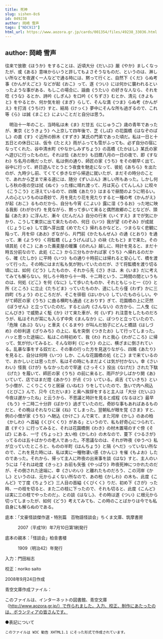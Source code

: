 ```yaml
---
title: 死神
slug: sishen-8c6
id: 049238
author: 岡崎 雪声
tags: ["NDC913"]
html_url: https://www.aozora.gr.jp/cards/001354/files/49238_33036.html
---
```


## author: 岡崎 雪声

往来で放歌《ほうか》をすることは、近頃大分《だいぶ》厳《やか》ましくなったが、或《ある》意味からいうと許してもよさそうなものだ、というのは、淋しい所などを夜遅く一人などで通る時には、黙って行くと、自然下《くだ》らぬ考事《かんがえごと》などが起《おこ》って、遂《つい》には何かに襲われるといったような事がある、もしこの場合に、謡曲《うたい》の好きな人なら、それを唸《うな》るとか、詩吟《しぎん》を口吟《くちずさ》むとか、清元《きよもと》をやるとか、何か気を紛《まぎ》らして、そんな満《つま》らぬ考《かんがえ》を打消《うちけ》すと、結局《けっく》夢中にそんな所も過ぎるので、これ等《ら》は誠《まこと》によいことだと自分は思う。

　明治十一年のこと、当時私は未《ま》だ廿五《にじゅうご》歳の青年であったが、東京《とうきょう》へ上京して四年後で、芝《しば》の花園橋《はなぞのばし》の直《す》ぐ近所の鈴木《すずき》某氏の門弟であった頃だ。私は一日と十五日との休日には、仮令《たとえ》雨がふっても雪がふっても、必ず自分の宿になってくれた、谷中清水町《やなかしみずちょう》の高橋《たかはし》某氏の家へ遊びに行ったものだ。それは恰《あだか》も旧暦八月の一日の夜で、即《すなわ》ち名月の晩だったが、私は例の通り、師匠の家《うち》をその朝早く出て、谷中に行って、終日遊んでとうとう夜食を馳走になって、彼処《あちら》を出たのが、九時少し前、てくてく歩きながら帰途に就いたが、まだその時分のことで、あれから芝まで来る道には、随分《ずいぶん》淋しい所もあった。しかし何しろ秋の夜の空は拭《ぬぐ》った様に晴れ渡って、月は天心《てんしん》に皎々《こうこう》と冴えているので、四隣《あたり》はまるで昼間のように明るい。人の心というものは奇妙で、月を見たり花を見たりすると一種の考《かんがえ》が起《おこ》るものだから、自分も今宵《こよい》露に湿《うるお》った地に映る我影《わがかげ》を見ながら、黙って歩いて来ると偶然故郷のことなどが、頭脳《あたま》に浮んだ、漸々《だんだん》自分の行末《いくすえ》までが気にかかり、こうして東京に出て来たものの、何日《いつ》我が望《のぞみ》が成就《じょうじゅ》して国へ芽出度《めでたく》帰れるかなどと、つまらなく悲観に陥って、月を仰《あお》ぎながら、片門前《かたもんぜん》の通《とおり》を通って、漸《ようや》く将監橋《しょうげんばし》の袂《たもと》まで来た。その頃其処《そこ》にあった蕎麦屋の暖簾《のれん》越しに、時計を見ると、まだ十時五分前なので、此処《ここ》から三分もかかれば家《うち》へ帰れるのだから、確《たしか》に平時《いつ》もの通り十時前には帰れると安心して、橋を渡って行った。その時にはまだ私も気が附いていたのだが、さて将監橋を渡り切る頃には、如何《どう》したものか、それから先《さ》きは、未《いま》だに考えてみても解らない。何しろ十時から十一時、十二時という、二時間の間というものは、何処《どこ》を何《なに》して歩いたものか、それともじっと一《ひ》と所《ところ》に立止《たちどま》っていたものか、道にしたら僅《わず》かに三四町《ちょう》のところだが、そこを徘徊《はいかい》していたものらしい。やがて師匠の家《うち》に曲る横町も通過《とおりす》ぎて、花園橋の上に茫然《ぼうぜん》と立っていたのだ。すると山内《さんない》の方から、二人曳《ににんびき》で威勢よく駈《か》けて来た車が、何《いず》れ注意をしたものだろうが、私はそれが耳にも入らず中央《まんなか》に、ぽつりと立っていたので、「危険《あぶ》ない」と車夫《くるまや》が叫んだ拍子にどんと橋詰《はしづめ》の砂利道《ざりみち》の上に、私を突倒《つきたお》して行ってしまった。ハッと思った途端に、私はこの時初めて、我《わ》れと我心《わがこころ》に帰って、気が付いてみると、そんな砂利《じゃり》の上に、横ざまに倒されている。乱暴な事をする奴だと、その車の行った方を見送りながら、四隣《あたり》を見ると、自分は何時《いつ》しか、こんな花園橋の処《とこ》まで来ているので、おかしいとは思ったが、私はその時にもまだよくは気が付かない。幸《さいわい》怪我《けが》もなかったので早速《さっそく》投出《なげだ》された下駄《げた》を履いて、師匠の家《うち》の前に来ると、雨戸が少しばかり開《あ》いていて、店ではまだ燈《あかり》が点《つ》いている。貞吉《ていきち》という小僧が、こくりこくりと居寐《いねむ》りをしていたので、急いで内へ飛込《とびこ》んで、只今《ただいま》と奥へ挨拶をすると主人は「大分《だいぶ》今夜は遅かったね」と云うから、不思議と時計を見ると成程《なるほど》最早《もう》十二時二十分許《ばかり》過ぎていたのだ。奇妙な事もあればあるものだと、その晩はそれなりに寐《ね》てしまった。翌朝私が眼を覚《さま》すと、例の小僧が家《うち》へ馳込《かけこ》んで来て、また河岸《かし》のあの柏《かしわ》へ首縊《くびくくり》がある」というので、私も好奇心につられて、直《すぐ》に行ってみると、それは花園橋側《わき》の材木置場のすぐ傍《そば》にある、一寸《ちょっと》太い柏《かしわ》の木なので、蔓下《つるさが》ってるのは五十ばかりの老人であった。不思議なのは、それが昨夜《ゆうべ》私が立っていたところと、ものの半町《はんちょう》と隔《へだ》っていない所なので、これを見た時には、私は実に一種物凄い感《かんじ》を催《もよお》したのであった。それから、帰って主人に昨夜の出来事を談《はな》すと、主人のいうには「それは屹度《きっと》お前も矢張《やっぱり》昨夜死神につかれたのだが、その倒された途端に、幸《さいわい》と離れたものだろう、この河岸《かし》というのは、元からよくない所なので、あの柏《かしわ》の木も、此度《こんど》で丁度《ちょうど》三人目の首縊《くびくく》りだ、初め下《さが》った時、一の枝を切ると、また二の枝に下ったので、それも切ると、此度《こんど》は実に三の枝でやったのだ」、との談《はなし》、その時は遂《つい》に根元から切ってしまったが、如何《どう》考えてみても、この時のことばかりは今でも私自身にも解らぬのである。













底本：「文豪怪談傑作選・特別篇　百物語怪談会」ちくま文庫、筑摩書房


　　　2007（平成19）年7月10日第1刷発行

底本の親本：「怪談会」柏舎書楼

　　　1909（明治42）年発行

入力：門田裕志

校正：noriko saito

2008年9月24日作成

青空文庫作成ファイル：

このファイルは、インターネットの図書館、青空文庫（http://www.aozora.gr.jp/）で作られました。入力、校正、制作にあたったのは、ボランティアの皆さんです。











●表記について


	このファイルは W3C 勧告 XHTML1.1 にそった形式で作成されています。